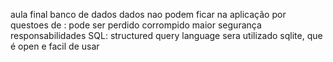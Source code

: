 aula final
banco de dados
dados nao podem ficar na aplicação por questoes de :
	pode ser perdido corrompido
	maior segurança
	responsabilidades
SQL: structured query language
 sera utilizado sqlite, que é open e facil de usar